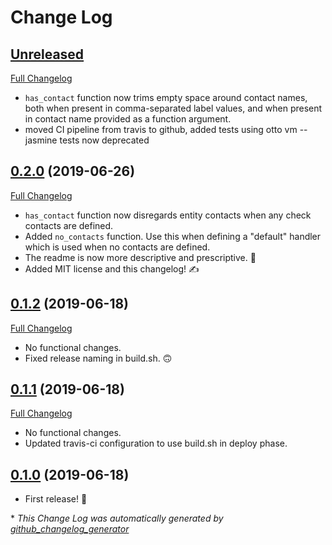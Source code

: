 # Change Log

## [Unreleased](https://github.com/sensu/sensu-go-has-contact-filter/tree/HEAD)
[Full Changelog](https://github.com/sensu/sensu-go-has-contact-filter/compare/0.2.0...HEAD)

- `has_contact` function now trims empty space around contact names, both when present in comma-separated label values, and when present in contact name provided as a function argument.
- moved CI pipeline from travis to github, added tests using otto vm -- jasmine tests now deprecated

## [0.2.0](https://github.com/sensu/sensu-go-has-contact-filter/tree/0.2.0) (2019-06-26)
[Full Changelog](https://github.com/sensu/sensu-go-has-contact-filter/compare/0.1.2...0.2.0)

- `has_contact` function now disregards entity contacts when any check contacts are defined.
- Added `no_contacts` function. Use this when defining a "default" handler which is used when no contacts are defined.
- The readme is now more descriptive and prescriptive. 🤩
- Added MIT license and this changelog! ✍️

## [0.1.2](https://github.com/sensu/sensu-go-has-contact-filter/tree/0.1.2) (2019-06-18)
[Full Changelog](https://github.com/sensu/sensu-go-has-contact-filter/compare/0.1.1...0.1.2)

- No functional changes.
- Fixed release naming in build.sh. 🙃

## [0.1.1](https://github.com/sensu/sensu-go-has-contact-filter/tree/0.1.1) (2019-06-18)
[Full Changelog](https://github.com/sensu/sensu-go-has-contact-filter/compare/0.1.0...0.1.1)

- No functional changes.
- Updated travis-ci configuration to use build.sh in deploy phase.

## [0.1.0](https://github.com/sensu/sensu-go-has-contact-filter/tree/0.1.0) (2019-06-18)

- First release! 🎉

\* *This Change Log was automatically generated by [github_changelog_generator](https://github.com/skywinder/Github-Changelog-Generator)*
